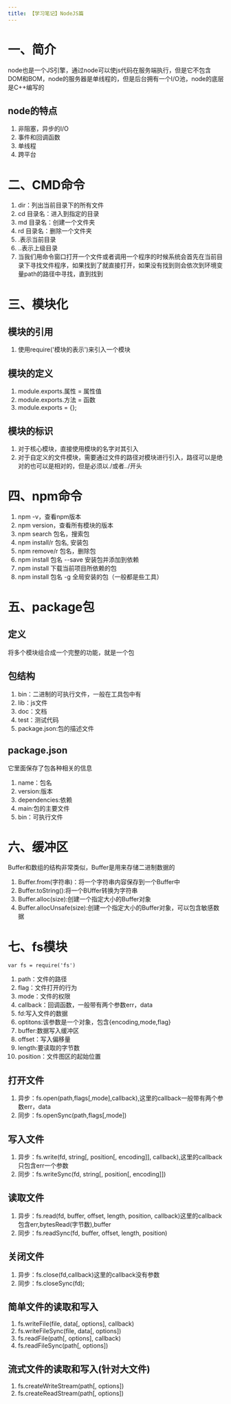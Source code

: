 ```yaml
---
title: 【学习笔记】NodeJS篇
---
```

# 一、简介
node也是一个JS引擎，通过node可以使js代码在服务端执行，但是它不包含DOM和BOM，node的服务器是单线程的，但是后台拥有一个I/O池，node的底层是C++编写的

## node的特点
1. 非阻塞，异步的I/O
2. 事件和回调函数
3. 单线程
4. 跨平台

# 二、CMD命令
1. dir：列出当前目录下的所有文件
2. cd 目录名：进入到指定的目录
3. md 目录名：创建一个文件夹
4. rd 目录名：删除一个文件夹
5. .表示当前目录
6. ..表示上级目录
7. 当我们用命令窗口打开一个文件或者调用一个程序的时候系统会首先在当前目录下寻找文件程序，如果找到了就直接打开，如果没有找到则会依次到环境变量path的路径中寻找，直到找到

# 三、模块化

## 模块的引用
1. 使用require('模块的表示')来引入一个模块

## 模块的定义
1. module.exports.属性 = 属性值
2. module.exports.方法 = 函数
3. module.exports = {};

## 模块的标识
1. 对于核心模块，直接使用模块的名字对其引入
2. 对于自定义的文件模块，需要通过文件的路径对模块进行引入，路径可以是绝对的也可以是相对的，但是必须以./或者../开头

# 四、npm命令
1. npm -v，查看npm版本
2. npm version，查看所有模块的版本
3. npm search 包名，搜索包
4. npm install/r 包名, 安装包
5. npm remove/r 包名，删除包
6. npm install 包名 --save 安装包并添加到依赖
7. npm install 下载当前项目所依赖的包
8. npm install 包名 -g 全局安装的包（一般都是些工具）

# 五、package包
## 定义
将多个模块组合成一个完整的功能，就是一个包
## 包结构
1. bin：二进制的可执行文件，一般在工具包中有
2. lib：js文件
3. doc：文档
4. test：测试代码
5. package.json:包的描述文件
## package.json
它里面保存了包各种相关的信息
1. name：包名
2. version:版本
3. dependencies:依赖
4. main:包的主要文件
5. bin：可执行文件

# 六、缓冲区
Buffer和数组的结构非常类似，Buffer是用来存储二进制数据的
1. Buffer.from(字符串)：将一个字符串内容保存到一个Buffer中
2. Buffer.toString():将一个BUffer转换为字符串
3. Buffer.alloc(size):创建一个指定大小的Buffer对象
4. Buffer.allocUnsafe(size):创建一个指定大小的Buffer对象，可以包含敏感数据

# 七、fs模块
`var fs = require('fs')`
1. path：文件的路径
2. flag：文件打开的行为
3. mode：文件的权限
4. callback：回调函数，一般带有两个参数err，data
5. fd:写入文件的数据
6. optitons:该参数是一个对象，包含{encoding,mode,flag}
7. buffer:数据写入缓冲区
8. offset：写入偏移量
9. length:要读取的字节数
10. position：文件图区的起始位置
## 打开文件
1. 异步：fs.open(path,flags[,mode],callback),这里的callback一般带有两个参数err，data
2. 同步：fs.openSync(path,flags[,mode])
## 写入文件
1. 异步：fs.write(fd, string[, position[, encoding]], callback),这里的callback只包含err一个参数
2. 同步：fs.writeSync(fd, string[, position[, encoding]])
## 读取文件
1. 异步：fs.read(fd, buffer, offset, length, position, callback)这里的callback包含err,bytesRead(字节数),buffer
2. 同步：fs.readSync(fd, buffer, offset, length, position)
## 关闭文件
1. 异步：fs.close(fd,callback)这里的callback没有参数
2. 同步：fs.closeSync(fd);
## 简单文件的读取和写入
1. fs.writeFile(file, data[, options], callback)
2. fs.writeFileSync(file, data[, options])
3. fs.readFile(path[, options], callback)
4. fs.readFileSync(path[, options])
## 流式文件的读取和写入(针对大文件)
1. fs.createWriteStream(path[, options])
2. fs.createReadStream(path[, options])